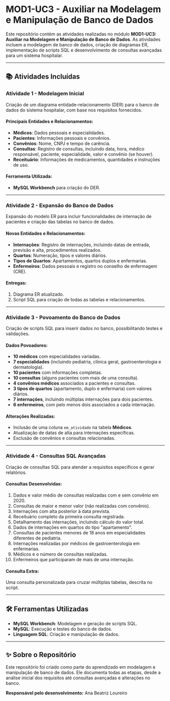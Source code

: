# MOD1-UC3 - Auxiliar na Modelagem e Manipulação de Banco de Dados

Este repositório contém as atividades realizadas no módulo **MOD1-UC3: Auxiliar na Modelagem e Manipulação de Banco de Dados**. As atividades incluem a modelagem de banco de dados, criação de diagramas ER, implementação de scripts SQL e desenvolvimento de consultas avançadas para um sistema hospitalar.

---

## 📚 Atividades Incluídas

### **Atividade 1 - Modelagem Inicial**
Criação de um diagrama entidade-relacionamento (DER) para o banco de dados do sistema hospitalar, com base nos requisitos fornecidos.

#### **Principais Entidades e Relacionamentos:**
- **Médicos**: Dados pessoais e especialidades.
- **Pacientes**: Informações pessoais e convênios.
- **Convênios**: Nome, CNPJ e tempo de carência.
- **Consultas**: Registro de consultas, incluindo data, hora, médico responsável, paciente, especialidade, valor e convênio (se houver).
- **Receituário**: Informações de medicamentos, quantidades e instruções de uso.

#### **Ferramenta Utilizada**:
- **MySQL Workbench** para criação do DER.

---

### **Atividade 2 - Expansão do Banco de Dados**
Expansão do modelo ER para incluir funcionalidades de internação de pacientes e criação das tabelas no banco de dados.

#### **Novas Entidades e Relacionamentos:**
- **Internações**: Registro de internações, incluindo datas de entrada, previsão e alta, procedimentos realizados.
- **Quartos**: Numeração, tipos e valores diários.
- **Tipos de Quartos**: Apartamentos, quartos duplos e enfermarias.
- **Enfermeiros**: Dados pessoais e registro no conselho de enfermagem (CRE).

#### **Entregas:**
1. Diagrama ER atualizado.
2. Script SQL para criação de todas as tabelas e relacionamentos.

---

### **Atividade 3 - Povoamento do Banco de Dados**
Criação de scripts SQL para inserir dados no banco, possibilitando testes e validações.

#### **Dados Povoadores:**
- **10 médicos** com especialidades variadas.
- **7 especialidades** (incluindo pediatria, clínica geral, gastroenterologia e dermatologia).
- **10 pacientes** com informações completas.
- **10 consultas** (alguns pacientes com mais de uma consulta).
- **4 convênios médicos** associados a pacientes e consultas.
- **3 tipos de quartos** (apartamento, duplo e enfermaria) com valores diários.
- **7 internações**, incluindo múltiplas internações para dois pacientes.
- **6 enfermeiros**, com pelo menos dois associados a cada internação.

#### **Alterações Realizadas:**
- Inclusão de uma coluna `em_atividade` na tabela **Médicos**.
- Atualização de datas de alta para internações específicas.
- Exclusão de convênios e consultas relacionadas.

---

### **Atividade 4 - Consultas SQL Avançadas**
Criação de consultas SQL para atender a requisitos específicos e gerar relatórios.

#### **Consultas Desenvolvidas:**
1. Dados e valor médio de consultas realizadas com e sem convênio em 2020.
2. Consultas de maior e menor valor (não realizadas com convênio).
3. Internações com alta posterior à data prevista.
4. Receituário completo da primeira consulta registrada.
5. Detalhamento das internações, incluindo cálculo do valor total.
6. Dados de internações em quartos do tipo "apartamento".
7. Consultas de pacientes menores de 18 anos em especialidades diferentes de pediatria.
8. Internações realizadas por médicos de gastroenterologia em enfermarias.
9. Médicos e o número de consultas realizadas.
10. Enfermeiros que participaram de mais de uma internação.

#### **Consulta Extra**:
Uma consulta personalizada para cruzar múltiplas tabelas, descrita no script.

---

## 🛠️ Ferramentas Utilizadas
- **MySQL Workbench**: Modelagem e geração de scripts SQL.
- **MySQL**: Execução e testes do banco de dados.
- **Linguagem SQL**: Criação e manipulação de dados.

---

## ✨ Sobre o Repositório
Este repositório foi criado como parte do aprendizado em modelagem e manipulação de banco de dados. Ele documenta todas as etapas, desde a análise inicial dos requisitos até consultas avançadas e alterações no banco.

**Responsável pelo desenvolvimento:** Ana Beatriz Loureiro  
